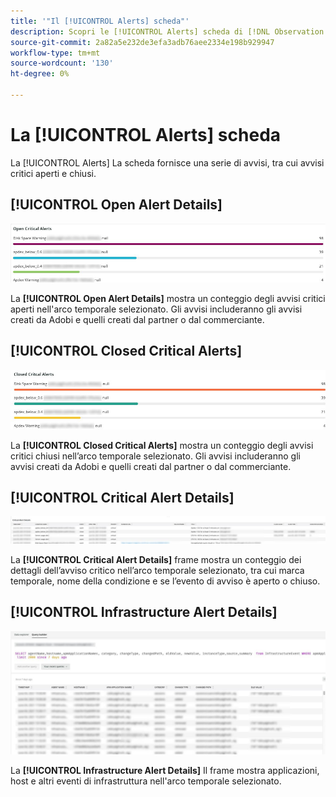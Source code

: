 ```yaml
---
title: '"Il [!UICONTROL Alerts] scheda"'
description: Scopri le [!UICONTROL Alerts] scheda di [!DNL Observation for Adobe Commerce].
source-git-commit: 2a82a5e232de3efa3adb76aee2334e198b929947
workflow-type: tm+mt
source-wordcount: '130'
ht-degree: 0%

---
```


# La [!UICONTROL Alerts] scheda

La [!UICONTROL Alerts] La scheda fornisce una serie di avvisi, tra cui avvisi critici aperti e chiusi.

## [!UICONTROL Open Alert Details]

![Apri avvisi critici](../../assets/tools/observation-for-adobe-commerce/alerts-tab-1.jpg)

La **[!UICONTROL Open Alert Details]** mostra un conteggio degli avvisi critici aperti nell&#39;arco temporale selezionato. Gli avvisi includeranno gli avvisi creati da Adobi e quelli creati dal partner o dal commerciante.

## [!UICONTROL Closed Critical Alerts]

![Avvisi critici chiusi](../../assets/tools/observation-for-adobe-commerce/alerts-tab-2.jpg)

La **[!UICONTROL Closed Critical Alerts]** mostra un conteggio degli avvisi critici chiusi nell’arco temporale selezionato. Gli avvisi includeranno gli avvisi creati da Adobi e quelli creati dal partner o dal commerciante.

## [!UICONTROL Critical Alert Details]

![Dettagli avvisi critici](../../assets/tools/observation-for-adobe-commerce/alerts-tab-3.jpg)

La **[!UICONTROL Critical Alert Details]** frame mostra un conteggio dei dettagli dell’avviso critico nell’arco temporale selezionato, tra cui marca temporale, nome della condizione e se l’evento di avviso è aperto o chiuso.

## [!UICONTROL Infrastructure Alert Details]

![Dettagli avvisi infrastruttura](../../assets/tools/observation-for-adobe-commerce/alerts-tab-4.jpg)

La **[!UICONTROL Infrastructure Alert Details]** Il frame mostra applicazioni, host e altri eventi di infrastruttura nell&#39;arco temporale selezionato.

